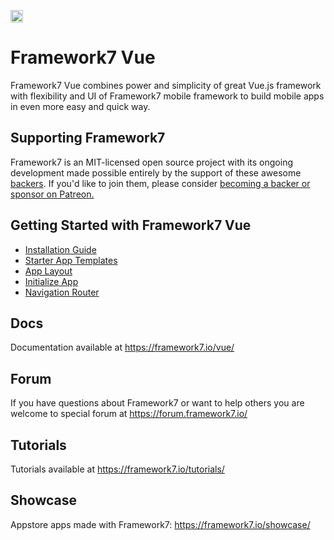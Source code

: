 <a href="https://www.patreon.com/vladimirkharlampidi"><img src="https://framework7.io/i/support-badge.png" height="20"></a>

# Framework7 Vue

Framework7 Vue combines power and simplicity of great Vue.js framework with flexibility and UI of Framework7 mobile framework to build mobile apps in even more easy and quick way.

## Supporting Framework7

Framework7 is an MIT-licensed open source project with its ongoing development made possible entirely by the support of these awesome [backers](https://github.com/framework7io/framework7/blob/master/BACKERS.md). If you'd like to join them, please consider [becoming a backer or sponsor on Patreon.](https://www.patreon.com/vladimirkharlampidi)


## Getting Started with Framework7 Vue
  * [Installation Guide](https://framework7.io/vue/installation.html)
  * [Starter App Templates](https://framework7.io/templates/)
  * [App Layout](https://framework7.io/vue/app-layout.html)
  * [Initialize App](https://framework7.io/vue/init-app.html)
  * [Navigation Router](https://framework7.io/vue/navigation-router.html)

## Docs

Documentation available at https://framework7.io/vue/

## Forum

If you have questions about Framework7 or want to help others you are welcome to special forum at https://forum.framework7.io/

## Tutorials

Tutorials available at https://framework7.io/tutorials/

## Showcase

Appstore apps made with Framework7: https://framework7.io/showcase/
